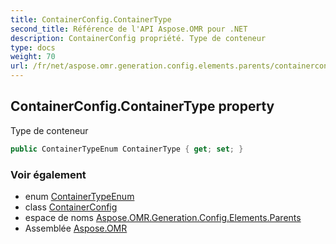 ```yaml
---
title: ContainerConfig.ContainerType
second_title: Référence de l'API Aspose.OMR pour .NET
description: ContainerConfig propriété. Type de conteneur
type: docs
weight: 70
url: /fr/net/aspose.omr.generation.config.elements.parents/containerconfig/containertype/
---
```

## ContainerConfig.ContainerType property

Type de conteneur

```csharp
public ContainerTypeEnum ContainerType { get; set; }
```

### Voir également

* enum [ContainerTypeEnum](../../../aspose.omr.generation.config.enums/containertypeenum/)
* class [ContainerConfig](../)
* espace de noms [Aspose.OMR.Generation.Config.Elements.Parents](../../containerconfig/)
* Assemblée [Aspose.OMR](../../../)


